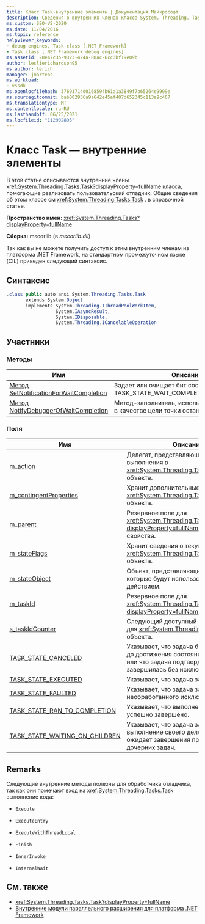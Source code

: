 ```yaml
---
title: Класс Task-внутренние элементы | Документация Майкрософт
description: Сведения о внутренних членах класса System. Threading. Tasks. Task, которые помогают реализовать пользовательский отладчик.
ms.custom: SEO-VS-2020
ms.date: 11/04/2016
ms.topic: reference
helpviewer_keywords:
- debug engines, Task class [.NET Framework]
- Task class [.NET Framework debug engines]
ms.assetid: 28e47c3b-9323-424a-80ac-6cc3bf19e09b
author: leslierichardson95
ms.author: lerich
manager: jmartens
ms.workload:
- vssdk
ms.openlocfilehash: 37691714d0168594b61a1a3849f7b65264e9999e
ms.sourcegitcommit: bab002936a9a642e45af407d652345c113a9c467
ms.translationtype: MT
ms.contentlocale: ru-RU
ms.lasthandoff: 06/25/2021
ms.locfileid: "112902895"
---
```

# <a name="task-class---internal-members"></a>Класс Task — внутренние элементы
В этой статье описываются внутренние члены <xref:System.Threading.Tasks.Task?displayProperty=fullName> класса, помогающие реализовать пользовательский отладчик. Общие сведения об этом классе см <xref:System.Threading.Tasks.Task> . в справочной статье.

 **Пространство имен:** <xref:System.Threading.Tasks?displayProperty=fullName>

 **Сборка:** mscorlib (в *mscorlib.dll*)

 Так как вы не можете получить доступ к этим внутренним членам из платформа .NET Framework, на стандартном промежуточном языке (CIL) приведен следующий синтаксис.

## <a name="syntax"></a>Синтаксис

```csharp
.class public auto ansi System.Threading.Tasks.Task
       extends System.Object
       implements System.Threading.IThreadPoolWorkItem,
                  System.IAsyncResult,
                  System.IDisposable,
                  System.Threading.ICancelableOperation
```

## <a name="members"></a>Участники

### <a name="methods"></a>Методы

|Имя|Описание|
|----------|-----------------|
|[Метод SetNotificationForWaitCompletion](../../extensibility/debugger/setnotificationforwaitcompletion-method.md)|Задает или очищает бит состояния TASK_STATE_WAIT_COMPLETION_NOTIFICATION.|
|[Метод NotifyDebuggerOfWaitCompletion](../../extensibility/debugger/notifydebuggerofwaitcompletion-method.md)|Метод-заполнитель, используемый отладчиком в качестве цели точки останова.|

### <a name="fields"></a>Поля

|Имя|Описание|
|----------|-----------------|
|[m_action](../../extensibility/debugger/m-action-field.md)|Делегат, представляющий код для выполнения в <xref:System.Threading.Tasks.Task> объекте.|
|[m_contingentProperties](../../extensibility/debugger/m-contingentproperties-field.md)|Хранит дополнительные свойства <xref:System.Threading.Tasks.Task> объекта.|
|[m_parent](../../extensibility/debugger/m-parent-field.md)|Резервное поле для <xref:System.Threading.Tasks.Task?displayProperty=fullName> родительского свойства.|
|[m_stateFlags](../../extensibility/debugger/m-stateflags-field.md)|Хранит сведения о текущем состоянии <xref:System.Threading.Tasks.Task> объекта.|
|[m_stateObject](../../extensibility/debugger/m-stateobject-field.md)|Объект, представляющий данные, которые будут использоваться действием.|
|[m_taskId](../../extensibility/debugger/m-taskid-field.md)|Резервное поле для <xref:System.Threading.Tasks.Task.Id%2A?displayProperty=fullName> Свойства.|
|[s_taskIdCounter](../../extensibility/debugger/s-taskidcounter-field.md)|Следующий доступный идентификатор для <xref:System.Threading.Tasks.Task> объекта.|
|[TASK_STATE_CANCELED](../../extensibility/debugger/task-state-canceled-field.md)|Указывает, что задача была отменена до достижения состояния выполнения или что задача подтвердила ее отмену и завершилась без исключения.|
|[TASK_STATE_EXECUTED](../../extensibility/debugger/task-state-executed-field.md)|Указывает, что задача запущена.|
|[TASK_STATE_FAULTED](../../extensibility/debugger/task-state-faulted-field.md)|Указывает, что задача завершена из-за необработанного исключения.|
|[TASK_STATE_RAN_TO_COMPLETION](../../extensibility/debugger/task-state-ran-to-completion-field.md)|Указывает, что выполнение задачи успешно завершено.|
|[TASK_STATE_WAITING_ON_CHILDREN](../../extensibility/debugger/task-state-waiting-on-children-field.md)|Указывает, что задача завершила выполнение своего делегата и неявно ожидает завершения присоединенных дочерних задач.|

## <a name="remarks"></a>Remarks
 Следующие внутренние методы полезны для обработчика отладчика, так как они помечают вход на <xref:System.Threading.Tasks.Task> выполнение кода:

- `Execute`

- `ExecuteEntry`

- `ExecuteWithThreadLocal`

- `Finish`

- `InnerInvoke`

- `InternalWait`

## <a name="see-also"></a>См. также
- <xref:System.Threading.Tasks.Task?displayProperty=fullName>
- [Внутренние модули параллельного расширения для платформа .NET Framework](../../extensibility/debugger/parallel-extension-internals-for-the-dotnet-framework.md)

